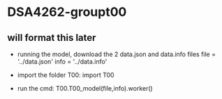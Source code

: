 # DSA4262-groupt00
## will format this later
- running the model, download the 2 data.json and data.info files
file = '../data.json'
info = '../data.info'

- import the folder T00:
import T00

- run the cmd: 
T00.T00_model(file,info).worker()
